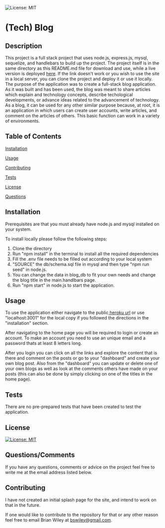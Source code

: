 ![License: MIT](https://img.shields.io/badge/License-MIT-yellow.svg)

# (Tech) Blog

## Description

This project is a full stack project that uses node.js, express.js, mysql, sequelize, and handlebars to build up the project.  The project itself is in the same directory as this README.md file for download and use, while a live version is deployed [here](https://blog-of-things-tech-9bcc541378b3.herokuapp.com/). If the link doesn't work or you wish to use the site in a local server, you can clone the project and deploy it or use it locally.  The purpose of the application was to create a full-stack blog application.  As it was built and has been used, the blog was meant to share articles which explain and technology concepts, describe techological developments, or advance ideas related to the advancement of technology.  As a blog, it can be used for any other similar purpose because, at root, it is an application in which users can create user accounts, write articles, and comment on the articles of others.  This basic function can work in a variety of environments. 

 ## Table of Contents

[Installation](#Installation)

[Usage](#Usage)

[Contributing](#Contributing)

[Tests](#Tests)

[License](#License)

[Questions](#Questions)

## Installation
Prerequisites are that you must already have node.js and mysql installed on your system.  

To install locally please follow the following steps:
1. Clone the directory 
2. Run "npm install" in the terminal to install all the required dependencies  
3. Fill the .env file needs to be filled out according to your local system
4. "SOURCE" the db/schema.sql file in mysql and then type "npm run seed" in node.js. 
5. You can change the data in blog_db to fit your own needs and change the blog title in the main.handlbars page. 
6. Run "npm start"  in node.js to start the application.  



## Usage
To use the application either navigate to the public[ heroku url](https://blog-of-things-tech-9bcc541378b3.herokuapp.com/)  or use "localhost:3001" for the local copy if you followed the directions in the "installation" section. 

After navigating to the home page you will be required to login or create an account. To make an account you need to use an unique email and a password thats at least 8 letters long.

After you login you can click on all the links and explore the content that is there and comment on the posts or go to your "dashboard" and create your own blog post.  Also from the "dashboard" you can update or delete one of your own blogs as well as look at the comments others have made on your posts (this can also be done by simply clicking on one of the titles in the home page).



## Tests
There are no pre-prepared tests that have been created to test the application.  

## License
[![License: MIT](https://img.shields.io/badge/License-MIT-yellow.svg)](https://opensource.org/licenses/MIT)

## Questions/Comments
If you have any questions, comments or advice on the project feel free to write me at the email address listed below.  

## Contributing
I have not created an initial splash page for the site, and intend to work on that in the future. 

If one would like to contribute to the repository for that or any other reason feel free to email Brian Wiley at bswiley@gmail.com.  
